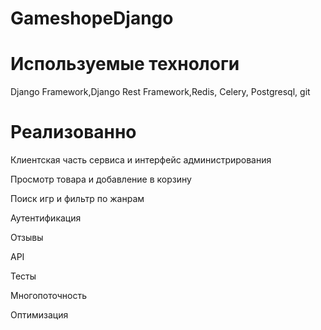 # GameshopeDjango

<h1>Используемые технологи</h1>
<p>Django Framework,Django Rest Framework,Redis, Celery, Postgresql, git</p>

<h1>Реализованно</h1>
<p>Клиентская часть сервиса и интерфейс администрирования</p>
<p>Просмотр товара и добавление в корзину</p>
<p>Поиск игр и фильтр по жанрам</p>
<p>Аутентификация</p>
<p>Отзывы</p>
<p>API</p>
<p>Тесты</p>
<p>Многопоточность</p>
<p>Оптимизация</p>
